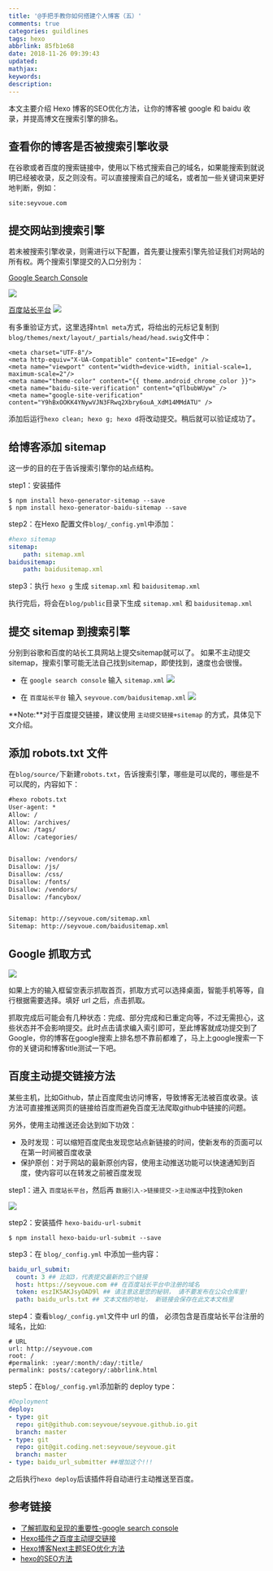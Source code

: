 ```yaml
---
title: '@手把手教你如何搭建个人博客（五）'
comments: true
categories: guildlines
tags: hexo
abbrlink: 85fb1e68
date: 2018-11-26 09:39:43
updated:
mathjax:
keywords:
description:
---
```


本文主要介绍 Hexo 博客的SEO优化方法，让你的博客被 google 和 baidu 收录，并提高博文在搜索引擎的排名。

<!--more-->

## 查看你的博客是否被搜索引擎收录

在谷歌或者百度的搜索链接中，使用以下格式搜索自己的域名，如果能搜索到就说明已经被收录，反之则没有。可以直接搜索自己的域名，或者加一些关键词来更好地判断，例如：
```
site:seyvoue.com
```

## 提交网站到搜索引擎

若未被搜索引擎收录，则需进行以下配置，首先要让搜索引擎先验证我们对网站的所有权。两个搜索引擎提交的入口分别为：

[Google Search Console](https://search.google.com/search-console)

![](http://ipic-markdown.oss-cn-shanghai.aliyuncs.com/blog/2018-11-23-035833.png)

[百度站长平台](https://ziyuan.baidu.com/)
![](http://ipic-markdown.oss-cn-shanghai.aliyuncs.com/blog/2018-11-24-034207.png)

有多重验证方式，这里选择`html meta`方式，将给出的元标记复制到`blog/themes/next/layout/_partials/head/head.swig`文件中：

```swig
<meta charset="UTF-8"/>
<meta http-equiv="X-UA-Compatible" content="IE=edge" />
<meta name="viewport" content="width=device-width, initial-scale=1, maximum-scale=2"/>
<meta name="theme-color" content="{{ theme.android_chrome_color }}">
<meta name="baidu-site-verification" content="qTlbubWUyw" />
<meta name="google-site-verification" content="Y9hBxOOKK4YNywVJN3FRwq2Xbry6ouA_XdM14MMdATU" />
```

添加后运行`hexo clean; hexo g; hexo d`将改动提交。稍后就可以验证成功了。

## 给博客添加 sitemap

这一步的目的在于告诉搜索引擎你的站点结构。

step1：安装插件

```shell
$ npm install hexo-generator-sitemap --save
$ npm install hexo-generator-baidu-sitemap --save
```

step2：在Hexo 配置文件`blog/_config.yml`中添加：

```yml
#hexo sitemap
sitemap: 
    path: sitemap.xml
baidusitemap:
    path: baidusitemap.xml
```

step3：执行 `hexo g` 生成 `sitemap.xml` 和 `baidusitemap.xml`

执行完后，将会在`blog/public`目录下生成 `sitemap.xml` 和 `baidusitemap.xml`

## 提交 sitemap 到搜索引擎

分别到谷歌和百度的站长工具网站上提交sitemap就可以了。
如果不主动提交sitemap，搜索引擎可能无法自己找到sitemap，即使找到，速度也会很慢。

- 在 `google search console` 输入 `sitemap.xml`
![](http://ipic-markdown.oss-cn-shanghai.aliyuncs.com/blog/2018-11-23-042035.png)

- 在 `百度站长平台` 输入 `seyvoue.com/baidusitemap.xml`
![](http://ipic-markdown.oss-cn-shanghai.aliyuncs.com/blog/2018-11-24-143643.png)

**Note:**对于百度提交链接，建议使用 `主动提交链接+sitemap` 的方式，具体见下文介绍。

## 添加 robots.txt 文件

在`blog/source/`下新建`robots.txt`，告诉搜索引擎，哪些是可以爬的，哪些是不可以爬的，内容如下：

```txt
#hexo robots.txt
User-agent: *
Allow: /
Allow: /archives/
Allow: /tags/
Allow: /categories/


Disallow: /vendors/
Disallow: /js/
Disallow: /css/
Disallow: /fonts/
Disallow: /vendors/
Disallow: /fancybox/


Sitemap: http://seyvoue.com/sitemap.xml
Sitemap: http://seyvoue.com/baidusitemap.xml
```

## Google 抓取方式

![](http://ipic-markdown.oss-cn-shanghai.aliyuncs.com/blog/2018-11-26-011840.png)

如果上方的输入框留空表示抓取首页，抓取方式可以选择桌面，智能手机等等，自行根据需要选择。填好 url 之后，点击抓取。

抓取完成后可能会有几种状态：完成、部分完成和已重定向等，不过无需担心，这些状态并不会影响提交。此时点击请求编入索引即可，至此博客就成功提交到了 Google，你的博客在google搜索上排名想不靠前都难了，马上上google搜索一下你的关键词和博客title测试一下吧。

## 百度主动提交链接方法

某些主机，比如Github，禁止百度爬虫访问博客，导致博客无法被百度收录。该方法可直接推送网页的链接给百度而避免百度无法爬取github中链接的问题。

另外，使用主动推送还会达到如下功效：
- 及时发现：可以缩短百度爬虫发现您站点新链接的时间，使新发布的页面可以在第一时间被百度收录
- 保护原创：对于网站的最新原创内容，使用主动推送功能可以快速通知到百度，使内容可以在转发之前被百度发现

step1：进入 `百度站长平台`，然后再 `数据引入->链接提交->主动推送`中找到token

![](http://ipic-markdown.oss-cn-shanghai.aliyuncs.com/blog/2018-11-26-Screen_Shot_2018-11-26_at_09_25_26.png)

step2：安装插件 `hexo-baidu-url-submit`

```shell
$ npm install hexo-baidu-url-submit --save
```

step3：在 `blog/_config.yml` 中添加一些内容：

```yml
baidu_url_submit:
  count: 3 ## 比如3，代表提交最新的三个链接
  host: https://seyvoue.com ## 在百度站长平台中注册的域名
  token: eszIK5AKJsyOAD9l ## 请注意这是您的秘钥， 请不要发布在公众仓库里!
  path: baidu_urls.txt ## 文本文档的地址， 新链接会保存在此文本文档里
```

step4：查看`blog/_config.yml`文件中 url 的值， 必须包含是百度站长平台注册的域名，比如:
```
# URL
url: http://seyvoue.com
root: /
#permalink: :year/:month/:day/:title/
permalink: posts/:category/:abbrlink.html  
```

step5：在`blog/_config.yml`添加新的 deploy type：

```yml
#Deployment
deploy:
- type: git
  repo: git@github.com:seyvoue/seyvoue.github.io.git
  branch: master
- type: git
  repo: git@git.coding.net:seyvoue/seyvoue.git
  branch: master
- type: baidu_url_submitter ##增加这个!!!
```

之后执行`hexo deploy`后该插件将自动进行主动推送至百度。



## 参考链接

- [了解抓取和呈现的重要性-google search console](https://support.google.com/webmasters/answer/6065809?hl=zh-Hans&ref_topic=6065797)
- [Hexo插件之百度主动提交链接](https://hui-wang.info/2016/10/23/Hexo%E6%8F%92%E4%BB%B6%E4%B9%8B%E7%99%BE%E5%BA%A6%E4%B8%BB%E5%8A%A8%E6%8F%90%E4%BA%A4%E9%93%BE%E6%8E%A5/)
- [Hexo博客Next主题SEO优化方法](https://hoxis.github.io/Hexo+Next%20SEO%E4%BC%98%E5%8C%96.html)
- [hexo的SEO方法](https://hjptriplebee.github.io/hexo%E7%9A%84SEO%E6%96%B9%E6%B3%95.html/)